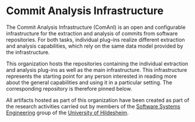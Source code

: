 # Commit Analysis Infrastructure

The Commit Analysis Infrastructure (ComAnI) is an open and configurable infrastructure for the extraction and analysis of commits from software repositories. 
For both tasks, individual plug-ins realize different extraction and analysis capabilities, which rely on the same data model provided by the infrastructure.

This organization hosts the repositories containing the individual extraction and analysis plug-ins as well as the main infrastructure.
This infrastructure represents the starting point for any person interested in reading more about the general capabilities and using it in a particular setting.
The corresponding repository is therefore pinned below.

All artifacts hosted as part of this organization have been created as part of the research activities carried out by members of the [Software Systems Engineering](https://sse.uni-hildesheim.de/en/fb4/institutes/ifi/software-systems-engineering-sse/) group of the [University of Hildesheim](https://www.uni-hildesheim.de/en/).

